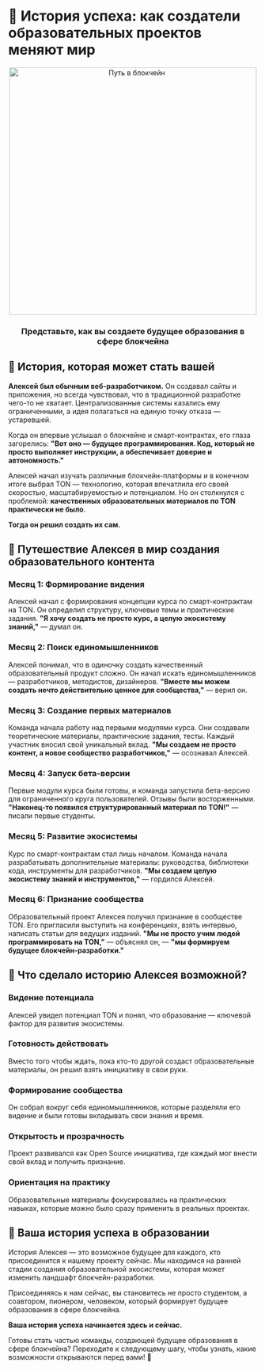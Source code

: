 # 🌟 История успеха: как создатели образовательных проектов меняют мир

<div align="center">
  <img src="https://raw.githubusercontent.com/LNDMN/AI_CRYPTO_STARTUP/main/assets/images/ton_journey.png" alt="Путь в блокчейн" width="500"/>
  <h3>Представьте, как вы создаете будущее образования в сфере блокчейна</h3>
</div>

## 📖 История, которая может стать вашей

**Алексей был обычным веб-разработчиком.** Он создавал сайты и приложения, но всегда чувствовал, что в традиционной разработке чего-то не хватает. Централизованные системы казались ему ограниченными, а идея полагаться на единую точку отказа — устаревшей.

Когда он впервые услышал о блокчейне и смарт-контрактах, его глаза загорелись: **"Вот оно — будущее программирования. Код, который не просто выполняет инструкции, а обеспечивает доверие и автономность."**

Алексей начал изучать различные блокчейн-платформы и в конечном итоге выбрал TON — технологию, которая впечатлила его своей скоростью, масштабируемостью и потенциалом. Но он столкнулся с проблемой: **качественных образовательных материалов по TON практически не было**.

**Тогда он решил создать их сам.**

## 🚀 Путешествие Алексея в мир создания образовательного контента

### Месяц 1: Формирование видения
Алексей начал с формирования концепции курса по смарт-контрактам на TON. Он определил структуру, ключевые темы и практические задания. **"Я хочу создать не просто курс, а целую экосистему знаний,"** — думал он.

### Месяц 2: Поиск единомышленников
Алексей понимал, что в одиночку создать качественный образовательный продукт сложно. Он начал искать единомышленников — разработчиков, методистов, дизайнеров. **"Вместе мы можем создать нечто действительно ценное для сообщества,"** — верил он.

### Месяц 3: Создание первых материалов
Команда начала работу над первыми модулями курса. Они создавали теоретические материалы, практические задания, тесты. Каждый участник вносил свой уникальный вклад. **"Мы создаем не просто контент, а новое сообщество разработчиков,"** — осознавал Алексей.

### Месяц 4: Запуск бета-версии
Первые модули курса были готовы, и команда запустила бета-версию для ограниченного круга пользователей. Отзывы были восторженными. **"Наконец-то появился структурированный материал по TON!"** — писали первые студенты.

### Месяц 5: Развитие экосистемы
Курс по смарт-контрактам стал лишь началом. Команда начала разрабатывать дополнительные материалы: руководства, библиотеки кода, инструменты для разработчиков. **"Мы создаем целую экосистему знаний и инструментов,"** — гордился Алексей.

### Месяц 6: Признание сообщества
Образовательный проект Алексея получил признание в сообществе TON. Его пригласили выступить на конференциях, взять интервью, написать статьи для ведущих изданий. **"Мы не просто учим людей программировать на TON,"** — объяснял он, — **"мы формируем будущее блокчейн-разработки."**

## 💫 Что сделало историю Алексея возможной?

### Видение потенциала
Алексей увидел потенциал TON и понял, что образование — ключевой фактор для развития экосистемы.

### Готовность действовать
Вместо того чтобы ждать, пока кто-то другой создаст образовательные материалы, он решил взять инициативу в свои руки.

### Формирование сообщества
Он собрал вокруг себя единомышленников, которые разделяли его видение и были готовы вкладывать свои знания и время.

### Открытость и прозрачность
Проект развивался как Open Source инициатива, где каждый мог внести свой вклад и получить признание.

### Ориентация на практику
Образовательные материалы фокусировались на практических навыках, которые можно было сразу применить в реальных проектах.

## 🚀 Ваша история успеха в образовании

История Алексея — это возможное будущее для каждого, кто присоединится к нашему проекту сейчас. Мы находимся на ранней стадии создания образовательной экосистемы, которая может изменить ландшафт блокчейн-разработки.

Присоединяясь к нам сейчас, вы становитесь не просто студентом, а соавтором, пионером, человеком, который формирует будущее образования в сфере блокчейна.

**Ваша история успеха начинается здесь и сейчас.**

Готовы стать частью команды, создающей будущее образования в сфере блокчейна? Переходите к следующему шагу, чтобы узнать, какие возможности открываются перед вами! 🌠 